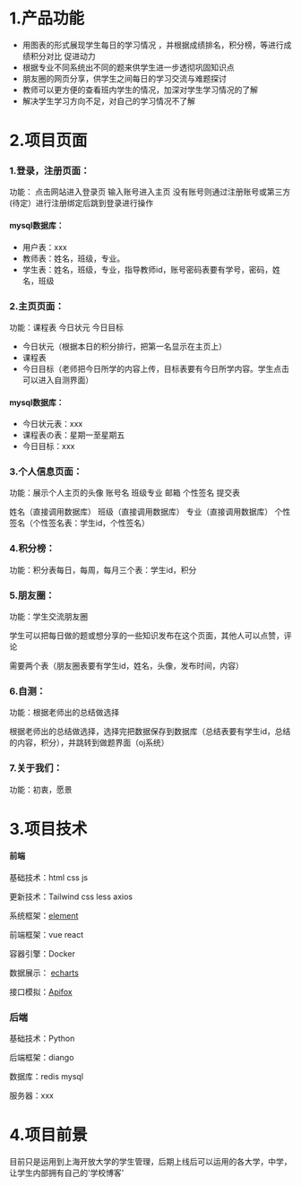 # 1.产品功能 #

- 用图表的形式展现学生每日的学习情况 ，并根据成绩排名，积分榜，等进行成绩积分对比 促进动力
- 根据专业不同系统出不同的题来供学生进一步透彻巩固知识点
- 朋友圈的网页分享，供学生之间每日的学习交流与难题探讨
- 教师可以更方便的查看班内学生的情况，加深对学生学习情况的了解
- 解决学生学习方向不足，对自己的学习情况不了解

# 2.项目页面 #

### 1.登录，注册页面： ###

功能： 点击网站进入登录页 输入账号进入主页 没有账号则通过注册账号或第三方(待定）进行注册绑定后跳到登录进行操作

#### **mysql数据库**： ####

- 用户表：xxx
- 教师表：姓名，班级，专业。
- 学生表：姓名，班级，专业，指导教师id，账号密码表要有学号，密码，姓名，班级

### 2.主页页面： ###

功能：课程表 今日状元  今日目标

- 今日状元（根据本日的积分排行，把第一名显示在主页上）
- 课程表
- 今日目标（老师把今日所学的内容上传，目标表要有今日所学内容。学生点击可以进入自测界面）

#### **mysql数据库**： ####

- 今日状元表：xxx
- 课程表の表：星期一至星期五
- 今日目标：xxx

### 3.个人信息页面： ###

功能：展示个人主页的头像 账号名 班级专业  邮箱 个性签名 提交表

姓名（直接调用数据库） 班级（直接调用数据库） 专业（直接调用数据库） 个性签名（个性签名表：学生id，个性签名）

### 4.积分榜： ###

功能：积分表每日，每周，每月三个表：学生id，积分

### 5.朋友圈： ###

功能：学生交流朋友圈

学生可以把每日做的题或想分享的一些知识发布在这个页面，其他人可以点赞，评论

需要两个表（朋友圈表要有学生id，姓名，头像，发布时间，内容）

### 6.自测： ###

功能：根据老师出的总结做选择

根据老师出的总结做选择，选择完把数据保存到数据库（总结表要有学生id，总结的内容，积分），并跳转到做题界面（oj系统）

### 7.关于我们： ###

功能：初衷，愿景

# 3.项目技术 #

#### 前端 ####

基础技术：html  css  js

更新技术：Tailwind css   less  axios

系统框架：[element](https://element.eleme.io/#/zh-CN)

前端框架：vue  react

容器引擎：Docker

数据展示： [echarts ](https://echarts.apache.org/examples/zh/index.html#chart-type-pie)

接口模拟：[Apifox](https://www.apifox.cn/)

### 后端 ###

基础技术：Python

后端框架：diango

数据库：redis mysql

服务器：xxx

# 4.项目前景 #

目前只是运用到上海开放大学的学生管理，后期上线后可以运用的各大学，中学，让学生内部拥有自己的'学校博客'
